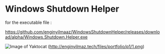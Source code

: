 # Windows Shutdown Helper

for the executable file : 

https://github.com/enginyilmaaz/WindowsShutdownHelper/releases/download/alpha/Windows.Shutdown.Helper.exe


![Image of Yaktocat](http://enginyilmaz.tech/files/portfolio/p1/1.png)
(http://enginyilmaz.tech/files/portfolio/p1/1.png)
